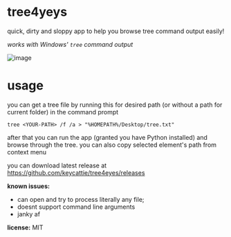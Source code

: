 # tree4yeys

quick, dirty and sloppy app to help you browse tree command output easily!

*works with Windows' `tree` command output* 

![image](https://user-images.githubusercontent.com/77988565/132970861-14acfc07-26f5-4fb2-9cef-470ce0e58bc9.png)

# usage

you can get a tree file by running this for desired path (or without a path for current folder) in the command prompt

    tree <YOUR-PATH> /f /a > "%HOMEPATH%/Desktop/tree.txt"

after that you can run the app (granted you have Python installed) and browse through the tree. you can also copy selected element's path from context menu

you can download latest release at https://github.com/keycattie/tree4eyes/releases

**known issues:**

- can open and try to process literally any file;
- doesnt support command line arguments
- janky af

**license:** MIT
